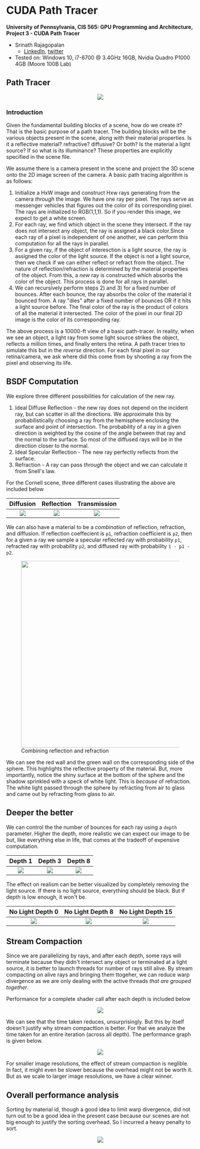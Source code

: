 CUDA Path Tracer
================

**University of Pennsylvania, CIS 565: GPU Programming and Architecture,
Project 3 - CUDA Path Tracer**

* Srinath Rajagopalan
  * [LinkedIn](https://www.linkedin.com/in/srinath-rajagopalan-07a43155), [twitter](https://twitter.com/srinath132)
* Tested on: Windows 10, i7-6700 @ 3.4GHz 16GB, Nvidia Quadro P1000 4GB (Moore 100B Lab)

## Path Tracer
<p align='center'>
<img src="data/final_render.png">
</p>

### Introduction

Given the fundamental building blocks of a scene, how do we create it? That is the basic purpose of a path tracer. The building blocks will be the various objects present in the scene, along with their material properties. Is it a reflective material? refractive? diffusive? Or both? Is the material a light source? If so what is its illuminance? These properties are explicitly specified in the scene file.

We assume there is a camera present in the scene and project the 3D scene onto the 2D image screen of the camera. A basic path tracing algorithm is as follows:

1) Initialize a HxW image and construct Hxw rays generating from the camera _through_ the image. We have one ray per pixel. The rays serve as messenger vehicles that figures out the color of its corresponding pixel. The rays are initialized to RGB(1,1,1). So if you render this image, we expect to get a white screen. 
2) For each ray, we find which object in the scene they intersect. If the ray does not intersect any object, the ray is assigned a black color.Since each ray of a pixel is independent of one another, we can perform this computation for all the rays in parallel.
3) For a given ray, if the object of interesction is a light source, the ray is assigned the color of the light source. If the object is not a light source, then we check if we can either reflect or refract from the object. The nature of reflection/refraction is determined by the material properties of the object. From this, a _new_ ray is constructed which absorbs the color of the object. This process is done for all rays in parallel.
4) We can recursively perform steps 2) and 3) for a fixed number of bounces. After each bounce, the ray absorbs the color of the material it bounced from. A ray "dies" after a fixed number of bounces OR if it hits a light source before. The final color of the ray is the product of colors of all the material it intersected. The color of the pixel in our final 2D image is the color of its corresponding ray.

The above process is a 10000-ft view of a basic path-tracer. In reality, when we see an object, a light ray from some light source strikes the object, reflects a million times, and finally enters the retina. A path tracer tries to simulate this but in the _reverse_ direction. For each final pixel in our retina/camera, we ask where did this come from by shooting a ray from the pixel and observing its life.


## BSDF Computation

We explore three different possibilities for calculation of the new ray.
1) Ideal Diffuse Reflection - the new ray does not depend on the incident ray, but can scatter in all the directions. We approximate this by probabilistically choosing a ray from the hemisphere enclosing the surface and point of intersection. The probability of a ray in a given direction is weighted by the cosine of the angle between that ray and the normal to the surface. So most of the diffused rays will be in the direction closer to the normal.
2) Ideal Specular Reflection - The new ray perfectly reflects from the surface.
3) Refraction - A ray can pass _through_ the object and we can calculate it from Snell's law. 

For the Cornell scene, three different cases illustrating the above are included below

Diffusion                    |  Reflection               | Transmission
:-------------------------:|:-------------------------:|:-------------------------:
![](data/full_diffuse.png)| ![](data/full_reflect.png) |![](data/full_refract.png)

We can also have a material to be a _combination_ of reflection, refraction, and diffusion. If reflection coeffecient is `p1`, refraction coefficient is `p2`, then for a given a ray we sample a specular reflected ray with probability `p1`, refracted ray with probability `p2`, and diffused ray with probability `1 - p1 - p2`.

<figure>
	<img src="data/reflect_refract.png" width=500>
	<figcaption>			Combining reflection and refraction              </figcaption>
</figure>

We can see the red wall and the green wall on the corresponding side of the sphere. This highlights the reflective property of the material. But, more importantly, notice the shiny surface at the bottom of the sphere and the shadow sprinkled with a speck of white light. This is _because_ of refraction. The white light passed through the sphere by refracting from air to glass and came out by refracting from glass to air. 

## Deeper the better

We can control the the number of bounces for each ray using a `depth` parameter.  Higher the depth, more realistic we can expect our image to be but, like everything else in life, that comes at the tradeoff of expensive computation. 

Depth 1                    |  Depth 3               | Depth 8
:-------------------------:|:-------------------------:|:-------------------------:
![](data/depth_0.png)| 		![](data/depth_1.png) 	|![](data/full_refract.png)


The effect on realism can be better visualized by completely removing the light source. If there is no light source, everything should be black. But if depth is low enough, it won't be.

No Light Depth 0                    |  No Light Depth 8               | No Light Depth 15
:-------------------------:|:-------------------------:|:-------------------------:
![](data/no_light_depth_0.png)| 		![](data/no_light_depth_8.png) 	|![](data/no_light_depth_15.png)


## Stream Compaction

Since we are parallelizing by rays, and after each depth, some rays will terminate because they didn't intersect any object or terminated at a light source, it is better to launch threads for number of rays still alive. By stream compacting on alive rays and bringing them ttogeher, we can reduce warp divergence as we are only dealing with the active threads _that are grouped together_.  

Performance for a complete shader call after each depth is included below

<p align="center">
<img src="data/perf_depth.png">
</p>

We can see that the time taken reduces, unsurprisingly. But this by itself doesn't justify why stream compacttion is better. For that we analyze the time taken for an entire iteration (across all depth). The performance graph is given below.

<p align="center">
<img src="data/perf_stream.png">
</p>

For smaller image resolutions, the effect of stream compaction is neglible. In fact, it might even be slower because the overhead might not be worth it. But as we scale to larger image resolutions, we have a clear winner.

## Overall performance analysis

Sorting by material id, though a good idea to limit warp divergence, did not turn out to be a good idea in the present case because our scenes are not big enough to justify the sorting overhead. So I incurred a heavy penalty to sort.

<p align="center">
<img src="data/per_bar.png">
</p>






